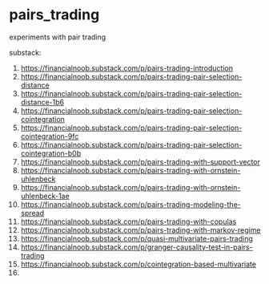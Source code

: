 # pairs_trading
experiments with pair trading

substack:
1. https://financialnoob.substack.com/p/pairs-trading-introduction
2. https://financialnoob.substack.com/p/pairs-trading-pair-selection-distance
3. https://financialnoob.substack.com/p/pairs-trading-pair-selection-distance-1b6
4. https://financialnoob.substack.com/p/pairs-trading-pair-selection-cointegration
5. https://financialnoob.substack.com/p/pairs-trading-pair-selection-cointegration-9fc
6. https://financialnoob.substack.com/p/pairs-trading-pair-selection-cointegration-b0b
7. https://financialnoob.substack.com/p/pairs-trading-with-support-vector
8. https://financialnoob.substack.com/p/pairs-trading-with-ornstein-uhlenbeck
9. https://financialnoob.substack.com/p/pairs-trading-with-ornstein-uhlenbeck-1ae
10. https://financialnoob.substack.com/p/pairs-trading-modeling-the-spread
11. https://financialnoob.substack.com/p/pairs-trading-with-copulas
12. https://financialnoob.substack.com/p/pairs-trading-with-markov-regime
13. https://financialnoob.substack.com/p/quasi-multivariate-pairs-trading
14. https://financialnoob.substack.com/p/granger-causality-test-in-pairs-trading
15. https://financialnoob.substack.com/p/cointegration-based-multivariate
16. 
